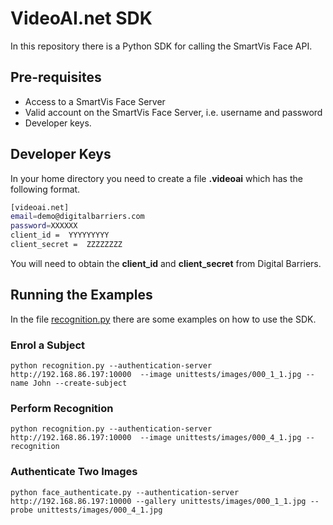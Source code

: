 
# VideoAI.net SDK

In this repository there is a Python SDK for calling the SmartVis Face API. 

## Pre-requisites

* Access to a SmartVis Face Server
* Valid account on the SmartVis Face Server, i.e. username and password
* Developer keys.

## Developer Keys

In your home directory you need to create a file __.videoai__ which has the following format.

```bash
[videoai.net]
email=demo@digitalbarriers.com
password=XXXXXX
client_id =  YYYYYYYYY
client_secret =  ZZZZZZZZ
```

You will need to obtain the __client_id__ and __client_secret__ from Digital Barriers.

## Running the Examples

In the file [recognition.py](recognition.py) there are some examples on how to use the SDK.

### Enrol a Subject

```shell script
python recognition.py --authentication-server http://192.168.86.197:10000  --image unittests/images/000_1_1.jpg --name John --create-subject
```

### Perform Recognition

```shell script
python recognition.py --authentication-server http://192.168.86.197:10000  --image unittests/images/000_4_1.jpg --recognition
```

### Authenticate Two Images 

```shell script
python face_authenticate.py --authentication-server http://192.168.86.197:10000 --gallery unittests/images/000_1_1.jpg --probe unittests/images/000_4_1.jpg
```





